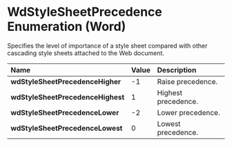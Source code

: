 
# WdStyleSheetPrecedence Enumeration (Word)

Specifies the level of importance of a style sheet compared with other cascading style sheets attached to the Web document.



|**Name**|**Value**|**Description**|
|:-----|:-----|:-----|
|**wdStyleSheetPrecedenceHigher**|-1|Raise precedence.|
|**wdStyleSheetPrecedenceHighest**|1|Highest precedence.|
|**wdStyleSheetPrecedenceLower**|-2|Lower precedence.|
|**wdStyleSheetPrecedenceLowest**|0|Lowest precedence.|
